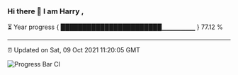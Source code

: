 ### Hi there 👋 I am Harry , 

⏳ Year progress { ███████████████████████▁▁▁▁▁▁▁ } 77.12 %

---

⏰ Updated on Sat, 09 Oct 2021 11:20:05 GMT

![Progress Bar CI](https://github.com/duykhang68/duykhang68/workflows/Progress%20Bar%20CI/badge.svg)
